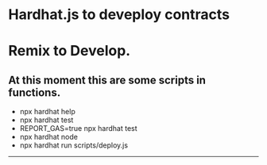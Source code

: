 # Hardhat.js to deveploy contracts
# Remix to Develop.

At this moment this are some scripts in functions.
---------------------------------------------------------------------------------------------------------------------------
- npx hardhat help
- npx hardhat test
- REPORT_GAS=true npx hardhat test
- npx hardhat node
- npx hardhat run scripts/deploy.js
---------------------------------------------------------------------------------------------------------------------------
